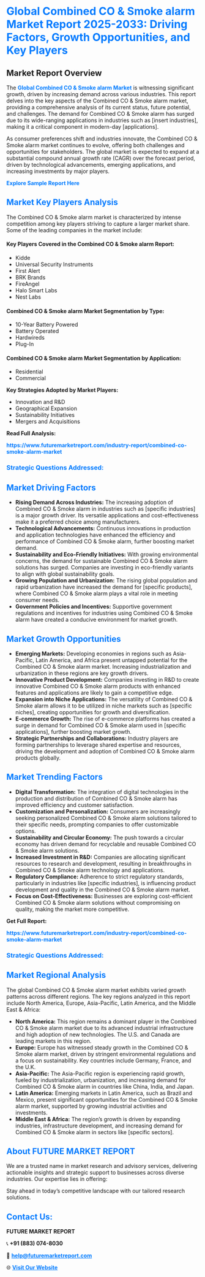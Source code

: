 <h1 style="color: #007BFF;">Global Combined CO & Smoke alarm Market Report 2025-2033: Driving Factors, Growth Opportunities, and Key Players</h1>

<section id="overview">
<h2>Market Report Overview</h2>
<p>The <a href="https://www.futuremarketreport.com/industry-report/combined-co-smoke-alarm-market" style="color: #007BFF; text-decoration: none;"><strong>Global Combined CO & Smoke alarm Market</strong></a> is witnessing significant growth, driven by increasing demand across various industries. This report delves into the key aspects of the Combined CO & Smoke alarm market, providing a comprehensive analysis of its current status, future potential, and challenges. The demand for Combined CO & Smoke alarm has surged due to its wide-ranging applications in industries such as [insert industries], making it a critical component in modern-day [applications].</p>
<p>As consumer preferences shift and industries innovate, the Combined CO & Smoke alarm market continues to evolve, offering both challenges and opportunities for stakeholders. The global market is expected to expand at a substantial compound annual growth rate (CAGR) over the forecast period, driven by technological advancements, emerging applications, and increasing investments by major players.</p>
</section>

<section id="overview">
<p><a href="https://www.futuremarketreport.com/request-sample/reportId=82054" style="color: #007BFF; text-decoration: none;"><strong>Explore Sample Report Here</strong></a></p>
</section>

<section id="key-players">
<h2 style="color: #007BFF;">Market Key Players Analysis</h2>
<p>The Combined CO & Smoke alarm market is characterized by intense competition among key players striving to capture a larger market share. Some of the leading companies in the market include:</p>
<h4>Key Players Covered in the Combined CO & Smoke alarm Report:</h4>
<ul><li>Kidde</li><li>Universal Security Instruments</li><li>First Alert</li><li>BRK Brands</li><li>FireAngel</li><li>Halo Smart Labs</li><li>Nest Labs</li></ul>
<h4>Combined CO & Smoke alarm Market Segmentation by Type:</h4>
<ul><li>10-Year Battery Powered</li><li>Battery Operated</li><li>Hardwireds</li><li>Plug-In</li></ul>

<h4>Combined CO & Smoke alarm Market Segmentation by Application:</h4>
<ul><li>Residential</li><li>Commercial</li></ul>
<p><strong>Key Strategies Adopted by Market Players:</strong></p>
<ul>
<li>Innovation and R&D</li>
<li>Geographical Expansion</li>
<li>Sustainability Initiatives</li>
<li>Mergers and Acquisitions</li>
</ul>
</section>

<section>
<p><strong>Read Full Analysis: </strong></p><a href="https://www.futuremarketreport.com/industry-report/combined-co-smoke-alarm-market" style="color: #007BFF; text-decoration: none;"><strong>https://www.futuremarketreport.com/industry-report/combined-co-smoke-alarm-market</strong></a>
<h3 style="color: #007BFF;">Strategic Questions Addressed:</h3>
</section>

<section id="driving-factors">
<h2 style="color: #007BFF;">Market Driving Factors</h2>
<ul>
<li><strong>Rising Demand Across Industries:</strong> The increasing adoption of Combined CO & Smoke alarm in industries such as [specific industries] is a major growth driver. Its versatile applications and cost-effectiveness make it a preferred choice among manufacturers.</li>
<li><strong>Technological Advancements:</strong> Continuous innovations in production and application technologies have enhanced the efficiency and performance of Combined CO & Smoke alarm, further boosting market demand.</li>
<li><strong>Sustainability and Eco-Friendly Initiatives:</strong> With growing environmental concerns, the demand for sustainable Combined CO & Smoke alarm solutions has surged. Companies are investing in eco-friendly variants to align with global sustainability goals.</li>
<li><strong>Growing Population and Urbanization:</strong> The rising global population and rapid urbanization have increased the demand for [specific products], where Combined CO & Smoke alarm plays a vital role in meeting consumer needs.</li>
<li><strong>Government Policies and Incentives:</strong> Supportive government regulations and incentives for industries using Combined CO & Smoke alarm have created a conducive environment for market growth.</li>
</ul>
</section>

<section id="growth-opportunities">
<h2 style="color: #007BFF;">Market Growth Opportunities</h2>
<ul>
<li><strong>Emerging Markets:</strong> Developing economies in regions such as Asia-Pacific, Latin America, and Africa present untapped potential for the Combined CO & Smoke alarm market. Increasing industrialization and urbanization in these regions are key growth drivers.</li>
<li><strong>Innovative Product Development:</strong> Companies investing in R&D to create innovative Combined CO & Smoke alarm products with enhanced features and applications are likely to gain a competitive edge.</li>
<li><strong>Expansion into Niche Applications:</strong> The versatility of Combined CO & Smoke alarm allows it to be utilized in niche markets such as [specific niches], creating opportunities for growth and diversification.</li>
<li><strong>E-commerce Growth:</strong> The rise of e-commerce platforms has created a surge in demand for Combined CO & Smoke alarm used in [specific applications], further boosting market growth.</li>
<li><strong>Strategic Partnerships and Collaborations:</strong> Industry players are forming partnerships to leverage shared expertise and resources, driving the development and adoption of Combined CO & Smoke alarm products globally.</li>
</ul>
</section>

<section id="trending-factors">
<h2 style="color: #007BFF;">Market Trending Factors</h2>
<ul>
<li><strong>Digital Transformation:</strong> The integration of digital technologies in the production and distribution of Combined CO & Smoke alarm has improved efficiency and customer satisfaction.</li>
<li><strong>Customization and Personalization:</strong> Consumers are increasingly seeking personalized Combined CO & Smoke alarm solutions tailored to their specific needs, prompting companies to offer customizable options.</li>
<li><strong>Sustainability and Circular Economy:</strong> The push towards a circular economy has driven demand for recyclable and reusable Combined CO & Smoke alarm solutions.</li>
<li><strong>Increased Investment in R&D:</strong> Companies are allocating significant resources to research and development, resulting in breakthroughs in Combined CO & Smoke alarm technology and applications.</li>
<li><strong>Regulatory Compliance:</strong> Adherence to strict regulatory standards, particularly in industries like [specific industries], is influencing product development and quality in the Combined CO & Smoke alarm market.</li>
<li><strong>Focus on Cost-Effectiveness:</strong> Businesses are exploring cost-efficient Combined CO & Smoke alarm solutions without compromising on quality, making the market more competitive.</li>
</ul>
</section>

<section>
<p><strong>Get Full Report: </strong></p><a href="https://www.futuremarketreport.com/industry-report/combined-co-smoke-alarm-market" style="color: #007BFF; text-decoration: none;"><strong>https://www.futuremarketreport.com/industry-report/combined-co-smoke-alarm-market</strong></a>
<h3 style="color: #007BFF;">Strategic Questions Addressed:</h3>
</section>


<section id="regional-analysis">
<h2 style="color: #007BFF;">Market Regional Analysis</h2>
<p>The global Combined CO & Smoke alarm market exhibits varied growth patterns across different regions. The key regions analyzed in this report include North America, Europe, Asia-Pacific, Latin America, and the Middle East & Africa:</p>
<ul>
<li><strong>North America:</strong> This region remains a dominant player in the Combined CO & Smoke alarm market due to its advanced industrial infrastructure and high adoption of new technologies. The U.S. and Canada are leading markets in this region.</li>
<li><strong>Europe:</strong> Europe has witnessed steady growth in the Combined CO & Smoke alarm market, driven by stringent environmental regulations and a focus on sustainability. Key countries include Germany, France, and the U.K.</li>
<li><strong>Asia-Pacific:</strong> The Asia-Pacific region is experiencing rapid growth, fueled by industrialization, urbanization, and increasing demand for Combined CO & Smoke alarm in countries like China, India, and Japan.</li>
<li><strong>Latin America:</strong> Emerging markets in Latin America, such as Brazil and Mexico, present significant opportunities for the Combined CO & Smoke alarm market, supported by growing industrial activities and investments.</li>
<li><strong>Middle East & Africa:</strong> The region’s growth is driven by expanding industries, infrastructure development, and increasing demand for Combined CO & Smoke alarm in sectors like [specific sectors].</li>
</ul>
</section>

<footer>
<h2 style="color: #007BFF;">About FUTURE MARKET REPORT</h2>
<p>We are a trusted name in market research and advisory services, delivering actionable insights and strategic support to businesses across diverse industries. Our expertise lies in offering:</p>

<p>Stay ahead in today’s competitive landscape with our tailored research solutions.</p>

<h2 style="color: #007BFF;">Contact Us:</h2>
<p><strong>FUTURE MARKET REPORT</strong></p>
<p>📞 <strong>+91 (883) 074-8030</strong></p>
<p>📧 <strong><a href="mailto:help@futuremarketreport.com" style="color: #007BFF;">help@futuremarketreport.com</a></strong></p>
<p>🌐 <strong><a href="https://www.futuremarketreport.com/" style="color: #007BFF;">Visit Our Website</a></strong></p>
</footer>